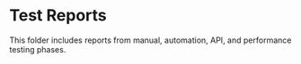 # Test Reports

This folder includes reports from manual, automation, API, and performance testing phases.
